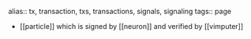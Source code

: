 alias:: tx, transaction, txs, transactions, signals, signaling
tags:: page

- [[particle]] which is signed by [[neuron]] and verified by [[vimputer]]